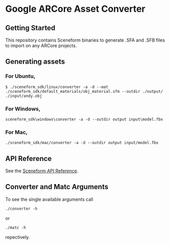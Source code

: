 Google ARCore Asset Converter
=====================

## Getting Started

This repository contains Sceneform binaries to generate .SFA and .SFB files to import on any ARCore projects.

## Generating assets

### For Ubuntu,

    $ ./sceneform_sdk/linux/converter -a -d --mat ./sceneform_sdk/default_materials/obj_material.sfm --outdir ./output/ ./input/andy.obj

### For Windows,
    
    sceneform_sdk\windows\converter -a -d --outdir output input\model.fbx
    
### For Mac,
    ./sceneform_sdk/mac/converter -a -d --outdir output input/model.fbx
    
## API Reference

See the [Sceneform API Reference](//developers.google.com/ar/reference/java/com/google/ar/sceneform/package-summary).

## Converter and Matc Arguments

To see the single available arguments call

```
./converter -h
```
or
```
./matc -h
```
repectively.
